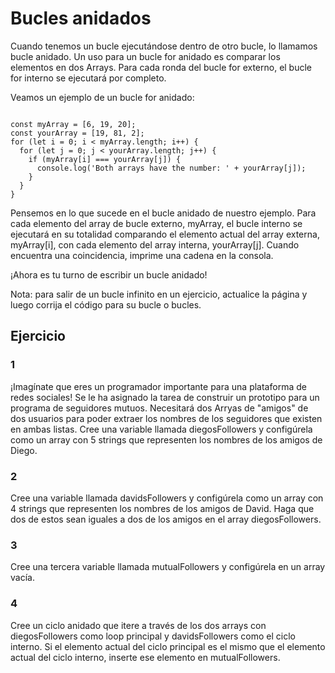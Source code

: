 # Bucles anidados

Cuando tenemos un bucle ejecutándose dentro de otro bucle, lo llamamos bucle anidado. Un uso para un bucle for anidado es comparar los elementos en dos Arrays. Para cada ronda del bucle for externo, el bucle for interno se ejecutará por completo.

Veamos un ejemplo de un bucle for anidado:

~~~

const myArray = [6, 19, 20];
const yourArray = [19, 81, 2];
for (let i = 0; i < myArray.length; i++) {
  for (let j = 0; j < yourArray.length; j++) {
    if (myArray[i] === yourArray[j]) {
      console.log('Both arrays have the number: ' + yourArray[j]);
    }
  }
}

~~~



Pensemos en lo que sucede en el bucle anidado de nuestro ejemplo. Para cada elemento del array de bucle externo, myArray, el bucle interno se ejecutará en su totalidad comparando el elemento actual del array externa, myArray[i], con cada elemento del array interna, yourArray[j]. Cuando encuentra una coincidencia, imprime una cadena en la consola.

¡Ahora es tu turno de escribir un bucle anidado!

Nota: para salir de un bucle infinito en un ejercicio, actualice la página y luego corrija el código para su bucle o bucles.

## Ejercicio

### 1

¡Imagínate que eres un programador importante para una plataforma de redes sociales! Se le ha asignado la tarea de construir un prototipo para un programa de seguidores mutuos. Necesitará dos Arryas de "amigos" de dos usuarios para poder extraer los nombres de los seguidores que existen en ambas listas. Cree una variable llamada diegosFollowers y configúrela como un array con 5 strings que representen los nombres de los amigos de Diego.

### 2

Cree una variable llamada davidsFollowers y configúrela como un array con 4 strings que representen los nombres de los amigos de David. Haga que dos de estos sean iguales a dos de los amigos en el array diegosFollowers.


### 3

Cree una tercera variable llamada mutualFollowers y configúrela en un array vacía.

### 4

Cree un ciclo anidado que itere a través de los dos arrays con diegosFollowers como loop principal y davidsFollowers como el ciclo interno. Si el elemento actual del ciclo principal es el mismo que el elemento actual del ciclo interno, inserte ese elemento en mutualFollowers.